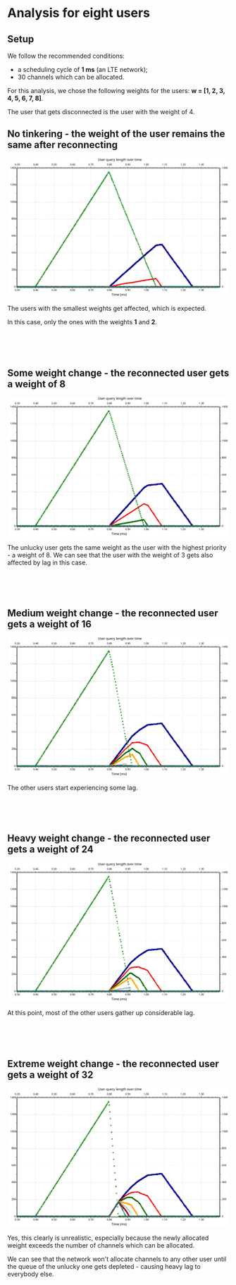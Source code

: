 # Analysis for eight users

## Setup

We follow the recommended conditions:

- a scheduling cycle of **1 ms** (an LTE network);
- 30 channels which can be allocated.
  
For this analysis, we chose the following weights for the users: **w = [1, 2, 3, 4, 5, 6, 7, 8]**.

The user that gets disconnected is the user with the weight of 4.

## No tinkering - the weight of the user remains the same after reconnecting

![base](./base.svg)

The users with the smallest weights get affected, which is expected.

In this case, only the ones with the weights **1** and **2**.

<br/>
<br/>
<br/>

## Some weight change - the reconnected user gets a weight of 8

![adap1](adap1.svg)

The unlucky user gets the same weight as the user with the highest priority - a weight of 8. We can see that the user with the weight of 3 gets also affected by lag in this case.

<br/>
<br/>
<br/>

## Medium weight change - the reconnected user gets a weight of 16

![adap2](adap2.svg)

The other users start experiencing some lag.

<br/>
<br/>
<br/>

## Heavy weight change - the reconnected user gets a weight of 24

![adap3](adap3.svg)

At this point, most of the other users gather up considerable lag.

<br/>
<br/>
<br/>

## Extreme weight change - the reconnected user gets a weight of 32

![adap4](adap4.svg)

Yes, this clearly is unrealistic, especially because the newly allocated weight exceeds the number of channels which can be allocated.

We can see that the network won't allocate channels to any other user until the queue of the unlucky one gets depleted - causing heavy lag to everybody else.
